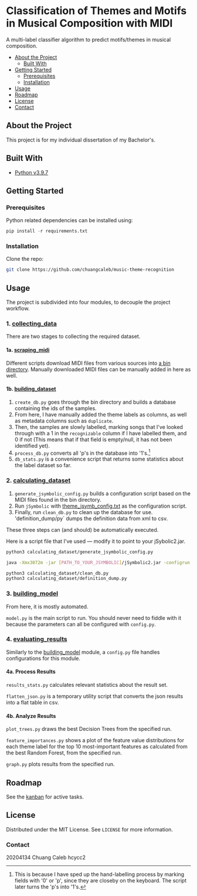 # Classification of Themes and Motifs in Musical Composition with MIDI

A multi-label classifier algorithm to predict motifs/themes in musical composition.

- [About the Project](#about-the-project)
  - [Built With](#built-with)
- [Getting Started](#getting-started)
  - [Prerequisites](#prerequisites)
  - [Installation](#installation)
- [Usage](#usage)
- [Roadmap](#roadmap)
- [License](#license)
- [Contact](#contact)

## About the Project

This project is for my individual dissertation of my Bachelor's.

## Built With

- [Python v3.9.7](https://www.python.org/)

## Getting Started

### Prerequisites

Python related dependencies can be installed using:

```python
pip install -r requirements.txt
```

### Installation

Clone the repo:

```sh
git clone https://github.com/chuangcaleb/music-theme-recognition
```

## Usage

The project is subdivided into four modules, to decouple the project workflow.

### 1. [collecting_data](collecting_data/)

There are two stages to collecting the required dataset.

#### 1a. [scraping_midi](collecting_data/1_scraping_midi)

Different scripts download MIDI files from various sources into [a bin directory](data/bin/). Manually downloaded MIDI files can be manually added in here as well.

#### 1b. [building_dataset](collecting_data/2_building_dataset)

1. `create_db.py` goes through the bin directory and builds a database containing the ids of the samples.
2. From here, I have manually added the theme labels as columns, as well as metadata columns such as `duplicate`.
3. Then, the samples are slowly labelled, marking songs that I've looked through with a 1 in the `recognizable` column if I have labelled them, and 0 if not (This means that if that field is empty/null, it has not been identified yet).
4. `process_db.py` converts all 'p's in the database into '1's.[^1]
5. `db_stats.py` is a convenience script that returns some statistics about the label dataset so far.

[^1]: This is because I have sped up the hand-labelling process by marking fields with '0' or 'p', since they are closeby on the keyboard. The script later turns the 'p's into '1's.

### 2. [calculating_dataset](calculating_dataset/)

1. `generate_jsymbolic_config.py` builds a configuration script based on the MIDI files found in the bin directory.
2. Run `jSymbolic` with [theme_jsymb_config.txt](data/features/theme_jsymb_config.txt) as the configuration script.
3. Finally, run `clean_db.py` to clean up the database for use. 'definition_dump/py` dumps the definition data from xml to csv.

These three steps can (and should) be automatically executed.

Here is a script file that I've used — modify it to point to your jSybolic2.jar.

```sh
python3 calculating_dataset/generate_jsymbolic_config.py

java -Xmx3072m -jar [PATH_TO_YOUR_JSYMBOLIC]/jSymbolic2.jar -configrun calculating_dataset/themeConfigFile.txt

python3 calculating_dataset/clean_db.py
python3 calculating_dataset/definition_dump.py
```

### 3. [building_model](building_model/)

From here, it is mostly automated.

`model.py` is the main script to run. You should never need to fiddle with it because the parameters can all be configured with `config.py`.

### 4. [evaluating_results](evaluating_results/)

Similarly to the [building_model](building_model/) module, a `config.py` file handles configurations for this module.

#### 4a. Process Results

`results_stats.py` calculates relevant statistics about the result set.

`flatten_json.py` is a temporary utility script that converts the json results into a flat table in csv.

#### 4b. Analyze Results

`plot_trees.py` draws the best Decision Trees from the specified run.

`feature_importances.py` shows a plot of the feature value distributions for each theme label for the top 10 most-important features as calculated from the best Random Forest, from the specified run.

`graph.py` plots results from the specified run.

## Roadmap

See the [kanban](https://github.com/chuangcaleb/music-theme-recognition/projects/1?fullscreen=true) for active tasks.

## License

 Distributed under the MIT License. See `LICENSE` for more information.

### Contact

20204134 Chuang Caleb hcycc2
